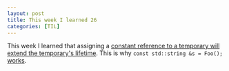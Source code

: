 ```yaml
---
layout: post
title: This week I learned 26
categories: [TIL]
---
```



This week I learned that assigning a [constant reference to a temporary will extend the temporary's lifetime][ref]. This is why `const std::string &s = Foo();` [works][sutter].

[ref]: https://en.cppreference.com/w/cpp/language/reference_initialization#Lifetime_of_a_temporary
[sutter]: https://herbsutter.com/2008/01/01/gotw-88-a-candidate-for-the-most-important-const/